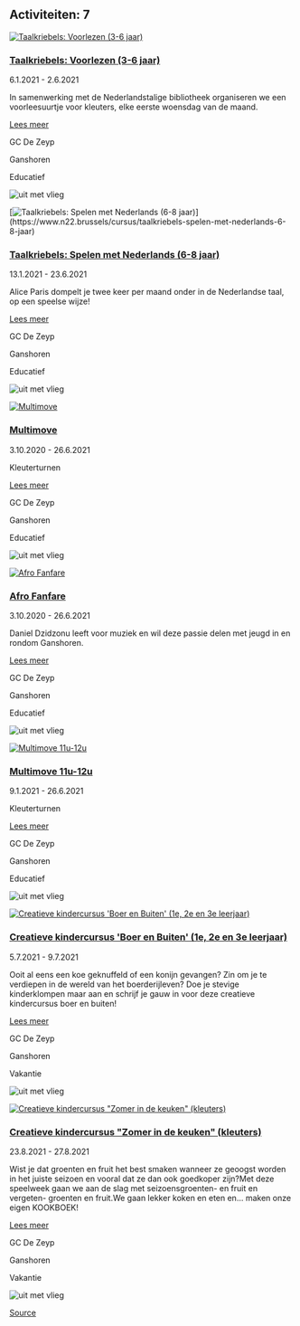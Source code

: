 Activiteiten: 7
---------------

[![Taalkriebels: Voorlezen (3-6 jaar)](https://www.n22.brussels/sites/www.cultuurcentrumbrussel.be/files/styles/activiteit_overzicht/public/Fad2f866b3781417ca8dd7f98b15fa8d4.png?itok=En7snqeq)](https://www.n22.brussels/activiteit/taalkriebels-voorlezen-3-6-jaar)

### [Taalkriebels: Voorlezen (3-6 jaar)](https://www.n22.brussels/activiteit/taalkriebels-voorlezen-3-6-jaar)

6.1.2021 - 2.6.2021

In samenwerking met de Nederlandstalige bibliotheek organiseren we een voorleesuurtje voor kleuters, elke eerste woensdag van de maand.

[Lees meer](https://www.n22.brussels/activiteit/taalkriebels-voorlezen-3-6-jaar)

GC De Zeyp

Ganshoren

Educatief

![uit met vlieg](/sites/all/themes/gc/t_vgc_gc_v2/images/de-vlieg.png "uit met vlieg")

[![Taalkriebels: Spelen met Nederlands (6-8 jaar)](https://www.n22.brussels/sites/www.cultuurcentrumbrussel.be/files/styles/activiteit_overzicht/public/F23fde58f27ec43399b9c1ad1e89989b9_0.png?itok=sqkS0jV_)](https://www.n22.brussels/cursus/taalkriebels-spelen-met-nederlands-6-8-jaar)

### [Taalkriebels: Spelen met Nederlands (6-8 jaar)](https://www.n22.brussels/cursus/taalkriebels-spelen-met-nederlands-6-8-jaar)

13.1.2021 - 23.6.2021

Alice Paris dompelt je twee keer per maand onder in de Nederlandse taal, op een speelse wijze!

[Lees meer](https://www.n22.brussels/cursus/taalkriebels-spelen-met-nederlands-6-8-jaar)

GC De Zeyp

Ganshoren

Educatief

![uit met vlieg](/sites/all/themes/gc/t_vgc_gc_v2/images/de-vlieg.png "uit met vlieg")

[![Multimove](https://www.n22.brussels/sites/www.cultuurcentrumbrussel.be/files/styles/activiteit_overzicht/public/F1830e31d6bc046dea4ffb2dc600a1f84_2.png?itok=uGSbiNkv)](https://www.n22.brussels/cursus/multimove)

### [Multimove](https://www.n22.brussels/cursus/multimove)

3.10.2020 - 26.6.2021

Kleuterturnen

[Lees meer](https://www.n22.brussels/cursus/multimove)

GC De Zeyp

Ganshoren

Educatief

![uit met vlieg](/sites/all/themes/gc/t_vgc_gc_v2/images/de-vlieg.png "uit met vlieg")

[![Afro Fanfare](https://www.n22.brussels/sites/www.cultuurcentrumbrussel.be/files/styles/activiteit_overzicht/public/Fd185500cf1b94231a32e65976bb645f1_0.png?itok=J3W-aROk "© Daniel Dzidzonu")](https://www.n22.brussels/cursus/afro-fanfare)

### [Afro Fanfare](https://www.n22.brussels/cursus/afro-fanfare)

3.10.2020 - 26.6.2021

Daniel Dzidzonu leeft voor muziek en wil deze passie delen met jeugd in en rondom Ganshoren.

[Lees meer](https://www.n22.brussels/cursus/afro-fanfare)

GC De Zeyp

Ganshoren

Educatief

![uit met vlieg](/sites/all/themes/gc/t_vgc_gc_v2/images/de-vlieg.png "uit met vlieg")

[![Multimove 11u-12u](https://www.n22.brussels/sites/www.cultuurcentrumbrussel.be/files/styles/activiteit_overzicht/public/F8d0ada85dc6d45188c7e539bf130e866_1.png?itok=Ql52vH1o)](https://www.n22.brussels/cursus/multimove-11u-12u)

### [Multimove 11u-12u](https://www.n22.brussels/cursus/multimove-11u-12u)

9.1.2021 - 26.6.2021

Kleuterturnen

[Lees meer](https://www.n22.brussels/cursus/multimove-11u-12u)

GC De Zeyp

Ganshoren

Educatief

![uit met vlieg](/sites/all/themes/gc/t_vgc_gc_v2/images/de-vlieg.png "uit met vlieg")

[![Creatieve kindercursus 'Boer en Buiten' (1e, 2e en 3e leerjaar)](https://www.n22.brussels/sites/www.cultuurcentrumbrussel.be/files/styles/activiteit_overzicht/public/Fddbe4e03d9c24f77a44610b5d29b3682.png?itok=p1qoSDB6)](https://www.n22.brussels/activiteit/creatieve-kindercursus-boer-en-buiten-1e-2e-en-3e-leerjaar)

### [Creatieve kindercursus 'Boer en Buiten' (1e, 2e en 3e leerjaar)](https://www.n22.brussels/activiteit/creatieve-kindercursus-boer-en-buiten-1e-2e-en-3e-leerjaar)

5.7.2021 - 9.7.2021

Ooit al eens een koe geknuffeld of een konijn gevangen? Zin om je te verdiepen in de wereld van het boerderijleven? Doe je stevige kinderklompen maar aan en schrijf je gauw in voor deze creatieve kindercursus boer en buiten!

[Lees meer](https://www.n22.brussels/activiteit/creatieve-kindercursus-boer-en-buiten-1e-2e-en-3e-leerjaar)

GC De Zeyp

Ganshoren

Vakantie

![uit met vlieg](/sites/all/themes/gc/t_vgc_gc_v2/images/de-vlieg.png "uit met vlieg")

[![Creatieve kindercursus "Zomer in de keuken" (kleuters)](https://www.n22.brussels/sites/www.cultuurcentrumbrussel.be/files/styles/activiteit_overzicht/public/Fb28b35cac6e741bb973ccbad6b9d1587_0.png?itok=N8Y1zwx4)](https://www.n22.brussels/activiteit/creatieve-kindercursus-zomer-de-keuken-kleuters)

### [Creatieve kindercursus "Zomer in de keuken" (kleuters)](https://www.n22.brussels/activiteit/creatieve-kindercursus-zomer-de-keuken-kleuters)

23.8.2021 - 27.8.2021

Wist je dat groenten en fruit het best smaken wanneer ze geoogst worden in het juiste seizoen en vooral dat ze dan ook goedkoper zijn?Met deze speelweek gaan we aan de slag met seizoensgroenten- en fruit en vergeten- groenten en fruit.We gaan lekker koken en eten en... maken onze eigen KOOKBOEK!

[Lees meer](https://www.n22.brussels/activiteit/creatieve-kindercursus-zomer-de-keuken-kleuters)

GC De Zeyp

Ganshoren

Vakantie

![uit met vlieg](/sites/all/themes/gc/t_vgc_gc_v2/images/de-vlieg.png "uit met vlieg")

[Source](https://www.n22.brussels/activiteiten-zoeken?f%5B0%5D=field_activiteit_doelgroep%3A1347&f%5B1%5D=gc_gemeente_gc%3AGC%20De%20Zeyp%20%23%23%23%20Ganshoren)